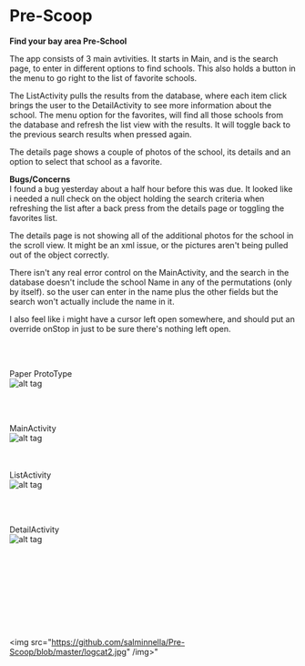 # Pre-Scoop
<b>Find your bay area Pre-School</b>

The app consists of 3 main avtivities.  It starts in Main, and is the search page, to enter in different options to find schools. This also holds a button in the menu to go right to the list of favorite schools.

The ListActivity pulls the results from the database, where each item click brings the user to the DetailActivity to see more information about the school. The menu option for the favorites, will find all those schools from the database and refresh the list view with the results. It will toggle back to the previous search results when pressed again.

The details page shows a couple of photos of the school, its details and an option to select that school as a favorite.


<b>Bugs/Concerns</b><br>
I found a bug yesterday about a half hour before this was due.  It looked like i needed a null check on the object holding the search criteria when refreshing the list after a back press from the details page or toggling the favorites list.

The details page is not showing all of the additional photos for the school in the scroll view.  It might be an xml issue, or the pictures aren't being pulled out of the object correctly.

There isn't any real error control on the MainActivity, and the search in the database doesn't include the school Name in any of the permutations (only by itself).  so the user can enter in the name plus the other fields but the search won't actually include the name in it.

I also feel like i might have a cursor left open somewhere, and should put an override onStop in just to be sure there's nothing left open.

<br><br>


Paper ProtoType<br>
![alt tag](https://cloud.githubusercontent.com/assets/16617555/14061711/158f7828-f344-11e5-8d85-b8af9d5de494.jpg)

<br><br>

MainActivity<br>
![alt tag](https://cloud.githubusercontent.com/assets/16617555/14061689/96029f86-f343-11e5-80de-4fa331c4452f.jpg)

<br><br>
ListActivity<br>
![alt tag](https://cloud.githubusercontent.com/assets/16617555/14061688/96025972-f343-11e5-912a-f2d0e60bfd86.jpg)

<br><br>

DetailActivity<br>
![alt tag](https://cloud.githubusercontent.com/assets/16617555/14061687/95efce88-f343-11e5-926f-9e4d5b48e7e7.jpg)



<br><br><br><br><br><br><br><br>

<img src="https://github.com/salminnella/Pre-Scoop/blob/master/logcat2.jpg" /img>"